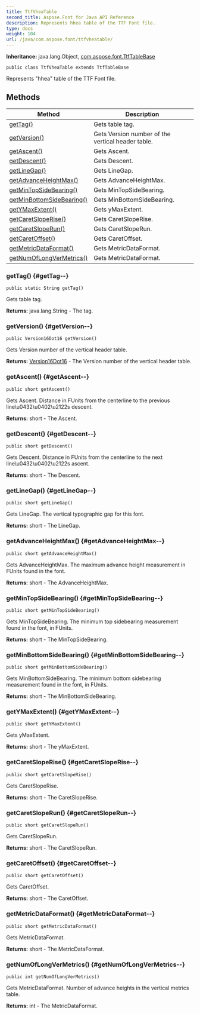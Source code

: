 ```yaml
---
title: TtfVheaTable
second_title: Aspose.Font for Java API Reference
description: Represents hhea table of the TTF Font file.
type: docs
weight: 104
url: /java/com.aspose.font/ttfvheatable/
---
```

**Inheritance:**
java.lang.Object, [com.aspose.font.TtfTableBase](../../com.aspose.font/ttftablebase)
```
public class TtfVheaTable extends TtfTableBase
```

Represents "hhea" table of the TTF Font file.
## Methods

| Method | Description |
| --- | --- |
| [getTag()](#getTag--) | Gets table tag. |
| [getVersion()](#getVersion--) | Gets Version number of the vertical header table. |
| [getAscent()](#getAscent--) | Gets Ascent. |
| [getDescent()](#getDescent--) | Gets Descent. |
| [getLineGap()](#getLineGap--) | Gets LineGap. |
| [getAdvanceHeightMax()](#getAdvanceHeightMax--) | Gets AdvanceHeightMax. |
| [getMinTopSideBearing()](#getMinTopSideBearing--) | Gets MinTopSideBearing. |
| [getMinBottomSideBearing()](#getMinBottomSideBearing--) | Gets MinBottomSideBearing. |
| [getYMaxExtent()](#getYMaxExtent--) | Gets yMaxExtent. |
| [getCaretSlopeRise()](#getCaretSlopeRise--) | Gets CaretSlopeRise. |
| [getCaretSlopeRun()](#getCaretSlopeRun--) | Gets CaretSlopeRun. |
| [getCaretOffset()](#getCaretOffset--) | Gets CaretOffset. |
| [getMetricDataFormat()](#getMetricDataFormat--) | Gets MetricDataFormat. |
| [getNumOfLongVerMetrics()](#getNumOfLongVerMetrics--) | Gets MetricDataFormat. |
### getTag() {#getTag--}
```
public static String getTag()
```


Gets table tag.

**Returns:**
java.lang.String - The tag.
### getVersion() {#getVersion--}
```
public Version16Dot16 getVersion()
```


Gets Version number of the vertical header table.

**Returns:**
[Version16Dot16](../../com.aspose.font/version16dot16) - The Version number of the vertical header table.
### getAscent() {#getAscent--}
```
public short getAscent()
```


Gets Ascent. Distance in FUnits from the centerline to the previous line\\u0432\\u0402\\u2122s descent.

**Returns:**
short - The Ascent.
### getDescent() {#getDescent--}
```
public short getDescent()
```


Gets Descent. Distance in FUnits from the centerline to the next line\\u0432\\u0402\\u2122s ascent.

**Returns:**
short - The Descent.
### getLineGap() {#getLineGap--}
```
public short getLineGap()
```


Gets LineGap. The vertical typographic gap for this font.

**Returns:**
short - The LineGap.
### getAdvanceHeightMax() {#getAdvanceHeightMax--}
```
public short getAdvanceHeightMax()
```


Gets AdvanceHeightMax. The maximum advance height measurement in FUnits found in the font.

**Returns:**
short - The AdvanceHeightMax.
### getMinTopSideBearing() {#getMinTopSideBearing--}
```
public short getMinTopSideBearing()
```


Gets MinTopSideBearing. The minimum top sidebearing measurement found in the font, in FUnits.

**Returns:**
short - The MinTopSideBearing.
### getMinBottomSideBearing() {#getMinBottomSideBearing--}
```
public short getMinBottomSideBearing()
```


Gets MinBottomSideBearing. The minimum bottom sidebearing measurement found in the font, in FUnits.

**Returns:**
short - The MinBottomSideBearing.
### getYMaxExtent() {#getYMaxExtent--}
```
public short getYMaxExtent()
```


Gets yMaxExtent.

**Returns:**
short - The yMaxExtent.
### getCaretSlopeRise() {#getCaretSlopeRise--}
```
public short getCaretSlopeRise()
```


Gets CaretSlopeRise.

**Returns:**
short - The CaretSlopeRise.
### getCaretSlopeRun() {#getCaretSlopeRun--}
```
public short getCaretSlopeRun()
```


Gets CaretSlopeRun.

**Returns:**
short - The CaretSlopeRun.
### getCaretOffset() {#getCaretOffset--}
```
public short getCaretOffset()
```


Gets CaretOffset.

**Returns:**
short - The CaretOffset.
### getMetricDataFormat() {#getMetricDataFormat--}
```
public short getMetricDataFormat()
```


Gets MetricDataFormat.

**Returns:**
short - The MetricDataFormat.
### getNumOfLongVerMetrics() {#getNumOfLongVerMetrics--}
```
public int getNumOfLongVerMetrics()
```


Gets MetricDataFormat. Number of advance heights in the vertical metrics table.

**Returns:**
int - The MetricDataFormat.
